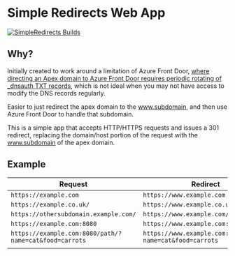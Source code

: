 # Simple Redirects Web App

[![SimpleRedirects Builds](https://github.com/Aidenwebb/SimpleRedirects/actions/workflows/build.yml/badge.svg)](https://github.com/Aidenwebb/SimpleRedirects/actions/workflows/build.yml)

## Why?

Initially created to work around a limitation of Azure Front Door, [where directing an Apex domain to Azure Front Door requires periodic rotating of _dnsauth TXT records][afd-cert-docs], which is not ideal when you may not have access to modify the DNS records regularly.

Easier to just redirect the apex domain to the www.subdomain, and then use Azure Front Door to handle that subdomain.

This is a simple app that accepts HTTP/HTTPS requests and issues a 301 redirect, replacing the domain/host portion of the request with the www.subdomain of the apex domain.

## Example

| Request                                                | Redirect                                                   |
| ------------------------------------------------------ | ---------------------------------------------------------- |
| `https://example.com`                                  | `https://www.example.com`                                  |
| `https://example.co.uk/`                               | `https://www.example.co.uk/`                               |
| `https://othersubdomain.example.com/`                  | `https://www.example.com/`                                 |
| `https://example.com:8080`                             | `https://www.example.com:8080`                             |
| `https://example.com:8080/path/?name=cat&food=carrots` | `https://www.example.com:8080/path/?name=cat&food=carrots` |
|                                                        |



<!-- Links:  -->

[afd-cert-docs]: https://learn.microsoft.com/en-us/azure/frontdoor/apex-domain#azure-front-door-managed-tls-certificate-rotation